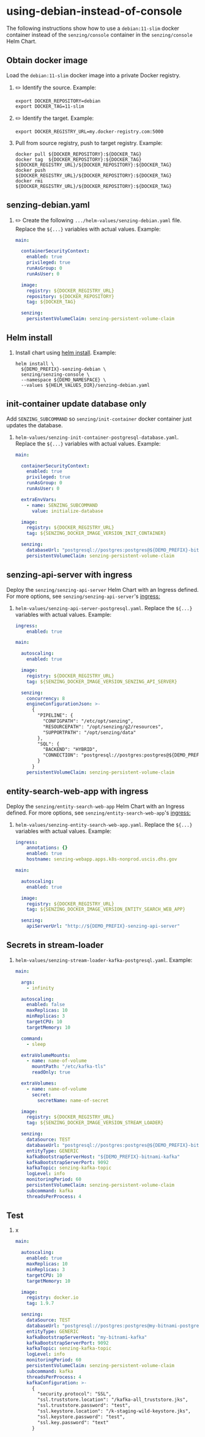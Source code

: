 # using-debian-instead-of-console

The following instructions show how to use a `debian:11-slim` docker container
instead of the `senzing/console` container in the `senzing/console` Helm Chart.

## Obtain docker image

Load the `debian:11-slim` docker image into a private Docker registry.

1. :pencil2: Identify the source.
   Example:

    ```console
    export DOCKER_REPOSITORY=debian
    export DOCKER_TAG=11-slim
    ```

1. :pencil2: Identify the target.
   Example:

    ```console
    export DOCKER_REGISTRY_URL=my.docker-registry.com:5000
    ```

1. Pull from source registry, push to target registry.
   Example:

    ```console
    docker pull ${DOCKER_REPOSITORY}:${DOCKER_TAG}
    docker tag  ${DOCKER_REPOSITORY}:${DOCKER_TAG} ${DOCKER_REGISTRY_URL}/${DOCKER_REPOSITORY}:${DOCKER_TAG}
    docker push                               ${DOCKER_REGISTRY_URL}/${DOCKER_REPOSITORY}:${DOCKER_TAG}
    docker rmi                                ${DOCKER_REGISTRY_URL}/${DOCKER_REPOSITORY}:${DOCKER_TAG}
    ```

## senzing-debian.yaml

1. :pencil2: Create the following `.../helm-values/senzing-debian.yaml` file.
   Replace the `${...}` variables with actual values.
   Example:

    ```yaml
    main:

      containerSecurityContext:
        enabled: true
        privileged: true
        runAsGroup: 0
        runAsUser: 0

      image:
        registry: ${DOCKER_REGISTRY_URL}
        repository: ${DOCKER_REPOSITORY}
        tag: ${DOCKER_TAG}

      senzing:
        persistentVolumeClaim: senzing-persistent-volume-claim
    ```

## Helm install

1. Install chart using
   [helm install](https://helm.sh/docs/helm/helm_install/).
   Example:

    ```console
    helm install \
      ${DEMO_PREFIX}-senzing-debian \
      senzing/senzing-console \
      --namespace ${DEMO_NAMESPACE} \
      --values ${HELM_VALUES_DIR}/senzing-debian.yaml
    ```

## init-container update database only

Add `SENZING_SUBCOMMAND` so `senzing/init-container` docker container just updates the database.

1. `helm-values/senzing-init-container-postgresql-database.yaml`.
   Replace the `${...}` variables with actual values.
   Example:

    ```yaml
    main:

      containerSecurityContext:
        enabled: true
        privileged: true
        runAsGroup: 0
        runAsUser: 0

      extraEnvVars:
        - name: SENZING_SUBCOMMAND
          value: initialize-database

      image:
        registry: ${DOCKER_REGISTRY_URL}
        tag: ${SENZING_DOCKER_IMAGE_VERSION_INIT_CONTAINER}

      senzing:
        databaseUrl: "postgresql://postgres:postgres@${DEMO_PREFIX}-bitnami-postgresql:5432/G2"
        persistentVolumeClaim: senzing-persistent-volume-claim
    ```

## senzing-api-server with ingress

Deploy the `senzing/senzing-api-server` Helm Chart with an Ingress defined.
For more options, see `senzing/senzing-api-server`'s
[ingress:](https://github.com/Senzing/charts/blob/1d0b26c90858498c6e29c39ccf948c0959836f75/charts/senzing-api-server/values.yaml#L413-L510)

1. `helm-values/senzing-api-server-postgresql.yaml`.
   Replace the `${...}` variables with actual values.
   Example:

    ```yaml
    ingress:
        enabled: true

    main:

      autoscaling:
        enabled: true

      image:
        registry: ${DOCKER_REGISTRY_URL}
        tag: ${SENZING_DOCKER_IMAGE_VERSION_SENZING_API_SERVER}

      senzing:
        concurrency: 8
        engineConfigurationJson: >-
          {
            "PIPELINE": {
              "CONFIGPATH": "/etc/opt/senzing",
              "RESOURCEPATH": "/opt/senzing/g2/resources",
              "SUPPORTPATH": "/opt/senzing/data"
            },
            "SQL": {
              "BACKEND": "HYBRID",
              "CONNECTION": "postgresql://postgres:postgres@${DEMO_PREFIX}-bitnami-postgresql:5432:G2"
            }
          }
        persistentVolumeClaim: senzing-persistent-volume-claim
    ```

## entity-search-web-app with ingress

Deploy the `senzing/entity-search-web-app` Helm Chart with an Ingress defined.
For more options, see `senzing/entity-search-web-app`'s
[ingress:](https://github.com/Senzing/charts/blob/1d0b26c90858498c6e29c39ccf948c0959836f75/charts/senzing-entity-search-web-app/values.yaml#L386-L483)

1. `helm-values/senzing-entity-search-web-app.yaml`.
   Replace the `${...}` variables with actual values.
   Example:

    ```yaml
    ingress:
        annotations: {}
        enabled: true
        hostname: senzing-webapp.apps.k8s-nonprod.uscis.dhs.gov

    main:

      autoscaling:
        enabled: true

      image:
        registry: ${DOCKER_REGISTRY_URL}
        tag: ${SENZING_DOCKER_IMAGE_VERSION_ENTITY_SEARCH_WEB_APP}

      senzing:
        apiServerUrl: "http://${DEMO_PREFIX}-senzing-api-server"
    ```

## Secrets in stream-loader

1. `helm-values/senzing-stream-loader-kafka-postgresql.yaml`.
   Example:

    ```yaml
    main:

      args:
        - infinity

      autoscaling:
        enabled: false
        maxReplicas: 10
        minReplicas: 3
        targetCPU: 10
        targetMemory: 10

      command:
        - sleep

      extraVolumeMounts:
        - name: name-of-volume
          mountPath: "/etc/kafka-tls"
          readOnly: true

      extraVolumes:
        - name: name-of-volume
          secret:
            secretName: name-of-secret

      image:
        registry: ${DOCKER_REGISTRY_URL}
        tag: ${SENZING_DOCKER_IMAGE_VERSION_STREAM_LOADER}

      senzing:
        dataSource: TEST
        databaseUrl: "postgresql://postgres:postgres@${DEMO_PREFIX}-bitnami-postgresql:5432/G2"
        entityType: GENERIC
        kafkaBootstrapServerHost: "${DEMO_PREFIX}-bitnami-kafka"
        kafkaBootstrapServerPort: 9092
        kafkaTopic: senzing-kafka-topic
        logLevel: info
        monitoringPeriod: 60
        persistentVolumeClaim: senzing-persistent-volume-claim
        subcommand: kafka
        threadsPerProcess: 4
    ```


## Test

1. x

    ```yaml
    main:

      autoscaling:
        enabled: true
        maxReplicas: 10
        minReplicas: 3
        targetCPU: 10
        targetMemory: 10

      image:
        registry: docker.io
        tag: 1.9.7

      senzing:
        dataSource: TEST
        databaseUrl: "postgresql://postgres:postgres@my-bitnami-postgresql:5432/G2"
        entityType: GENERIC
        kafkaBootstrapServerHost: "my-bitnami-kafka"
        kafkaBootstrapServerPort: 9092
        kafkaTopic: senzing-kafka-topic
        logLevel: info
        monitoringPeriod: 60
        persistentVolumeClaim: senzing-persistent-volume-claim
        subcommand: kafka
        threadsPerProcess: 4
        kafkaConfiguration: >-
          {
            "security.protocol": "SSL",
            "ssl.truststore.location": "/kafka-all_truststore.jks",
            "ssl.truststore.password": "test",
            "ssl.keystore.location": "/k-staging-wild-keystore.jks",
            "ssl.keystore.password": "test",
            "ssl.key.password": "text"
          }
    ```

